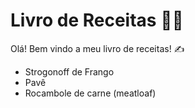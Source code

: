 # Livro de Receitas :man_cook:

Olá! Bem vindo a meu livro de receitas! :writing_hand:

- Strogonoff de Frango
- Pavê
- Rocambole de carne (meatloaf)